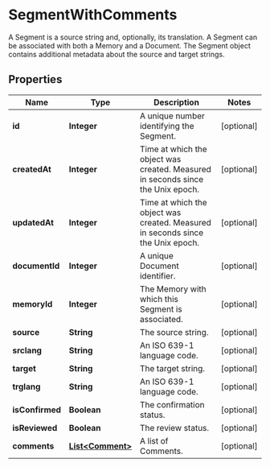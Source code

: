 

# SegmentWithComments

A Segment is a source string and, optionally, its translation. A Segment can be associated with both a Memory and a Document. The Segment object contains additional metadata about the source and target strings. 
## Properties

Name | Type | Description | Notes
------------ | ------------- | ------------- | -------------
**id** | **Integer** | A unique number identifying the Segment. |  [optional]
**createdAt** | **Integer** | Time at which the object was created. Measured in seconds since the Unix epoch. |  [optional]
**updatedAt** | **Integer** | Time at which the object was created. Measured in seconds since the Unix epoch. |  [optional]
**documentId** | **Integer** | A unique Document identifier. |  [optional]
**memoryId** | **Integer** | The Memory with which this Segment is associated. |  [optional]
**source** | **String** | The source string. |  [optional]
**srclang** | **String** | An ISO 639-1 language code. |  [optional]
**target** | **String** | The target string. |  [optional]
**trglang** | **String** | An ISO 639-1 language code. |  [optional]
**isConfirmed** | **Boolean** | The confirmation status. |  [optional]
**isReviewed** | **Boolean** | The review status. |  [optional]
**comments** | [**List&lt;Comment&gt;**](Comment.md) | A list of Comments. |  [optional]



